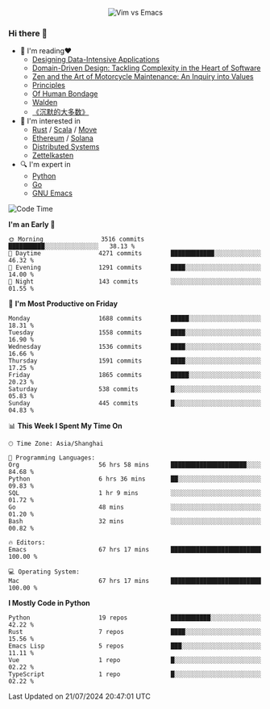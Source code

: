 <p align="center">
    <img src="https://gist.githubusercontent.com/coldnight/e696baffb094e71c96cb302118878eae/raw/40ea5053a6f66cc65f90f437e4173497da225958/banner.gif" alt="Vim vs Emacs" />
</p>

### Hi there 👋

- 📖 I'm reading❤️
    + [Designing Data-Intensive Applications](https://www.oreilly.com/library/view/designing-data-intensive-applications/9781491903063/)
    + [Domain-Driven Design: Tackling Complexity in the Heart of Software](https://www.dddcommunity.org/book/evans_2003/)
    + [Zen and the Art of Motorcycle Maintenance: An Inquiry into Values](https://en.wikipedia.org/wiki/Zen_and_the_Art_of_Motorcycle_Maintenance)
    + [Principles](https://www.principles.com/)
    + [Of Human Bondage](https://en.wikipedia.org/wiki/Of_Human_Bondage)
    + [Walden](https://en.wikipedia.org/wiki/Walden)
    + [《沉默的大多数》](https://en.wikipedia.org/wiki/Silent_majority)
- 🌱 I'm interested in
    + [Rust](https://www.rust-lang.org/) / [Scala](https://www.scala-lang.org/) / [Move](https://github.com/move-language/move/)
    + [Ethereum](https://ethereum.org/en/) / [Solana](https://solana.com/)
	+ [Distributed Systems](https://www.linuxzen.com/notes/topics/20200320174417_%E5%88%86%E5%B8%83%E5%BC%8F/)
	+ [Zettelkasten](https://www.linuxzen.com/notes/notes/20220120080920-slip_box/)
- 🔍 I'm expert in
    + [Python](https://www.python.org/)
    + [Go](https://go.dev/)
    + [GNU Emacs](https://www.gnu.org/software/emacs/)

<!--START_SECTION:waka-->
![Code Time](http://img.shields.io/badge/Code%20Time-3%2C032%20hrs%2048%20mins-blue)

**I'm an Early 🐤** 

```text
🌞 Morning                3516 commits        ██████████░░░░░░░░░░░░░░░   38.13 % 
🌆 Daytime                4271 commits        ████████████░░░░░░░░░░░░░   46.32 % 
🌃 Evening                1291 commits        ████░░░░░░░░░░░░░░░░░░░░░   14.00 % 
🌙 Night                  143 commits         ░░░░░░░░░░░░░░░░░░░░░░░░░   01.55 % 
```
📅 **I'm Most Productive on Friday** 

```text
Monday                   1688 commits        █████░░░░░░░░░░░░░░░░░░░░   18.31 % 
Tuesday                  1558 commits        ████░░░░░░░░░░░░░░░░░░░░░   16.90 % 
Wednesday                1536 commits        ████░░░░░░░░░░░░░░░░░░░░░   16.66 % 
Thursday                 1591 commits        ████░░░░░░░░░░░░░░░░░░░░░   17.25 % 
Friday                   1865 commits        █████░░░░░░░░░░░░░░░░░░░░   20.23 % 
Saturday                 538 commits         █░░░░░░░░░░░░░░░░░░░░░░░░   05.83 % 
Sunday                   445 commits         █░░░░░░░░░░░░░░░░░░░░░░░░   04.83 % 
```


📊 **This Week I Spent My Time On** 

```text
🕑︎ Time Zone: Asia/Shanghai

💬 Programming Languages: 
Org                      56 hrs 58 mins      █████████████████████░░░░   84.68 % 
Python                   6 hrs 36 mins       ██░░░░░░░░░░░░░░░░░░░░░░░   09.83 % 
SQL                      1 hr 9 mins         ░░░░░░░░░░░░░░░░░░░░░░░░░   01.72 % 
Go                       48 mins             ░░░░░░░░░░░░░░░░░░░░░░░░░   01.20 % 
Bash                     32 mins             ░░░░░░░░░░░░░░░░░░░░░░░░░   00.82 % 

🔥 Editors: 
Emacs                    67 hrs 17 mins      █████████████████████████   100.00 % 

💻 Operating System: 
Mac                      67 hrs 17 mins      █████████████████████████   100.00 % 
```

**I Mostly Code in Python** 

```text
Python                   19 repos            ███████████░░░░░░░░░░░░░░   42.22 % 
Rust                     7 repos             ████░░░░░░░░░░░░░░░░░░░░░   15.56 % 
Emacs Lisp               5 repos             ███░░░░░░░░░░░░░░░░░░░░░░   11.11 % 
Vue                      1 repo              █░░░░░░░░░░░░░░░░░░░░░░░░   02.22 % 
TypeScript               1 repo              █░░░░░░░░░░░░░░░░░░░░░░░░   02.22 % 
```




 Last Updated on 21/07/2024 20:47:01 UTC
<!--END_SECTION:waka-->
